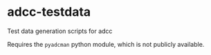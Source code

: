# adcc-testdata
Test data generation scripts for adcc

Requires the `pyadcman` python module, which is not publicly available.
